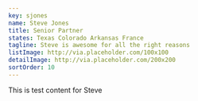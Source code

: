 ```yaml
---
key: sjones
name: Steve Jones
title: Senior Partner
states: Texas Colorado Arkansas France
tagline: Steve is awesome for all the right reasons
listImage: http://via.placeholder.com/100x100
detailImage: http://via.placeholder.com/200x200
sortOrder: 10
---
```

This is test content for Steve

